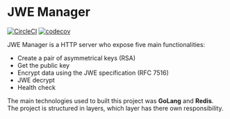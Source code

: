 # JWE Manager

[![CircleCI](https://circleci.com/gh/ralvescosta/go_jwe_manager/tree/main.svg?style=svg)](https://circleci.com/gh/ralvescosta/go_jwe_manager/tree/main)
[![codecov](https://codecov.io/gh/ralvescosta/go_jwe_manager/branch/main/graph/badge.svg?token=PCFNRLU9Y3)](https://codecov.io/gh/ralvescosta/go_jwe_manager)

JWE Manager is a HTTP server who expose five main functionalities: 

  - Create a pair of asymmetrical keys (RSA)
  - Get the public key
  - Encrypt data using the JWE specification (RFC 7516)
  - JWE decrypt
  - Health check

The main technologies used to built this project was **GoLang** and **Redis**. The project is structured in layers, which layer has there own responsibility.